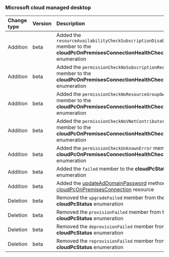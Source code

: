 ### Microsoft cloud managed desktop

| **Change type** | **Version** | **Description** |
|:---|:---|:---|
|Addition|beta|Added the `resourceAvailabilityCheckSubscriptionDisabled` member to the **cloudPcOnPremisesConnectionHealthCheckErrorType** enumeration|
|Addition|beta|Added the `permissionCheckNoSubscriptionReaderRole` member to the **cloudPcOnPremisesConnectionHealthCheckErrorType** enumeration|
|Addition|beta|Added the `permissionCheckNoResourceGroupOwnerRole` member to the **cloudPcOnPremisesConnectionHealthCheckErrorType** enumeration|
|Addition|beta|Added the `permissionCheckNoVNetContributorRole` member to the **cloudPcOnPremisesConnectionHealthCheckErrorType** enumeration|
|Addition|beta|Added the `permissionCheckUnknownError` member to the **cloudPcOnPremisesConnectionHealthCheckErrorType** enumeration|
|Addition|beta|Added the `failed` member to the **cloudPcStatus** enumeration|
|Addition|beta|Added the [updateAdDomainPassword](https://docs.microsoft.com/en-us/graph/api/cloudPcOnPremisesConnection-updateAdDomainPassword?view=graph-rest-beta) method to the [cloudPcOnPremisesConnection](https://docs.microsoft.com/en-us/graph/api/resources/cloudPcOnPremisesConnection?view=graph-rest-beta) resource|
|Deletion|beta|Removed the `upgradeFailed` member from the **cloudPcStatus** enumeration|
|Deletion|beta|Removed the `provisionFailed` member from the **cloudPcStatus** enumeration|
|Deletion|beta|Removed the `deprovisionFailed` member from the **cloudPcStatus** enumeration|
|Deletion|beta|Removed the `reprovisionFailed` member from the **cloudPcStatus** enumeration|
